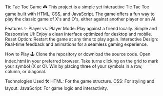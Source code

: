 Tic Tac Toe Game 🎮
This project is a simple yet interactive Tic Tac Toe game built with HTML, CSS, and JavaScript. The game offers a fun way to play the classic game of X's and O's, either against another player or an AI.

Features ✨
Player vs. Player Mode: Play against a friend locally.
Simple and Responsive UI: Enjoy a clean interface optimized for desktop and mobile.
Reset Option: Restart the game at any time to play again.
Interactive Design: Real-time feedback and animations for a seamless gaming experience.

How to Play 🕹️
Clone the repository or download the source code.
Open index.html in your preferred browser.
Take turns clicking on the grid to mark your symbol (X or O).
Win by placing three of your symbols in a row, column, or diagonal.

Technologies Used 🛠️
HTML: For the game structure.
CSS: For styling and layout.
JavaScript: For game logic and interactivity.


